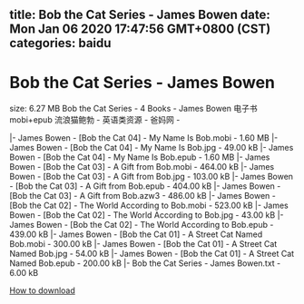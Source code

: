 
title: Bob the Cat Series - James Bowen
date: Mon Jan 06 2020 17:47:56 GMT+0800 (CST)    
categories: baidu
---

# Bob the Cat Series - James Bowen
size: 6.27 MB
 Bob the Cat Series - 4 Books - James Bowen 电子书mobi+epub 流浪猫鲍勃 - 英语类资源 - 爸妈网 -
 
|- James Bowen - [Bob the Cat 04] - My Name Is Bob.mobi - 1.60 MB
|- James Bowen - [Bob the Cat 04] - My Name Is Bob.jpg - 49.00 kB
|- James Bowen - [Bob the Cat 04] - My Name Is Bob.epub - 1.60 MB
|- James Bowen - [Bob the Cat 03] - A Gift from Bob.mobi - 464.00 kB
|- James Bowen - [Bob the Cat 03] - A Gift from Bob.jpg - 103.00 kB
|- James Bowen - [Bob the Cat 03] - A Gift from Bob.epub - 404.00 kB
|- James Bowen - [Bob the Cat 03] - A Gift from Bob.azw3 - 486.00 kB
|- James Bowen - [Bob the Cat 02] - The World According to Bob.mobi - 523.00 kB
|- James Bowen - [Bob the Cat 02] - The World According to Bob.jpg - 43.00 kB
|- James Bowen - [Bob the Cat 02] - The World According to Bob.epub - 439.00 kB
|- James Bowen - [Bob the Cat 01] - A Street Cat Named Bob.mobi - 300.00 kB
|- James Bowen - [Bob the Cat 01] - A Street Cat Named Bob.jpg - 54.00 kB
|- James Bowen - [Bob the Cat 01] - A Street Cat Named Bob.epub - 200.00 kB
|- Bob the Cat Series - James Bowen.txt - 6.00 kB

[How to download](https://bpcam.bemobtrk.com/go/2ceec3aa-1ca2-46d6-b9ff-aaa5c184517c?jno=794)